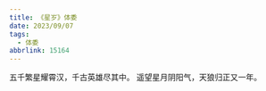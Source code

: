 ```yaml
---
title: 《星岁》体委
date: 2023/09/07
tags:
  - 体委
abbrlink: 15164
---
```

五千繁星耀霄汉，千古英雄尽其中。
遥望星月阴阳气，天狼归正又一年。
